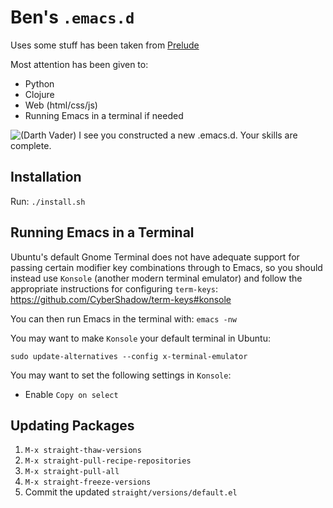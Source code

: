 # Ben's `.emacs.d`

Uses some stuff has been taken from [Prelude](https://github.com/bbatsov/prelude)

Most attention has been given to:

* Python
* Clojure
* Web (html/css/js)
* Running Emacs in a terminal if needed

![(Darth Vader) I see you constructed a new .emacs.d. Your skills are complete.](new-emacsd.jpg)


## Installation

Run: `./install.sh`


## Running Emacs in a Terminal

Ubuntu's default Gnome Terminal does not have adequate support for
passing certain modifier key combinations through to Emacs, so you
should instead use `Konsole` (another modern terminal emulator) and
follow the appropriate instructions for configuring `term-keys`:
https://github.com/CyberShadow/term-keys#konsole

You can then run Emacs in the terminal with: `emacs -nw`

You may want to make `Konsole` your default terminal in Ubuntu:

```
sudo update-alternatives --config x-terminal-emulator
```

You may want to set the following settings in `Konsole`:

* Enable `Copy on select`


## Updating Packages

1. `M-x straight-thaw-versions`
2. `M-x straight-pull-recipe-repositories`
3. `M-x straight-pull-all`
4. `M-x straight-freeze-versions`
5. Commit the updated `straight/versions/default.el`
